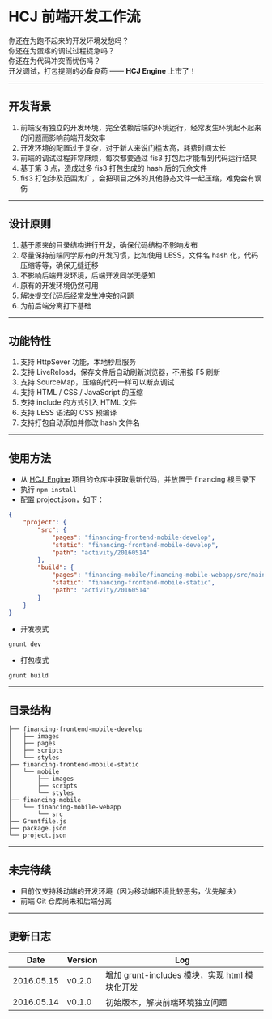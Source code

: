 # HCJ 前端开发工作流

你还在为跑不起来的开发环境发愁吗？  
你还在为蛋疼的调试过程捉急吗？  
你还在为代码冲突而忧伤吗？  
开发调试，打包提测的必备良药 —— **HCJ Engine** 上市了！

---

## 开发背景

1. 前端没有独立的开发环境，完全依赖后端的环境运行，经常发生环境起不起来的问题而影响前端开发效率
2. 开发环境的配置过于复杂，对于新人来说门槛太高，耗费时间太长
3. 前端的调试过程非常麻烦，每次都要通过 fis3 打包后才能看到代码运行结果
4. 基于第 3 点，造成过多 fis3 打包生成的 hash 后的冗余文件
5. fis3 打包涉及范围太广，会把项目之外的其他静态文件一起压缩，难免会有误伤

---

## 设计原则

1. 基于原来的目录结构进行开发，确保代码结构不影响发布
2. 尽量保持前端同学原有的开发习惯，比如使用 LESS，文件名 hash 化，代码压缩等等，确保无缝迁移
3. 不影响后端开发环境，后端开发同学无感知
4. 原有的开发环境仍然可用
5. 解决提交代码后经常发生冲突的问题
6. 为前后端分离打下基础

---

## 功能特性

1. 支持 HttpSever 功能，本地秒启服务
2. 支持 LiveReload，保存文件后自动刷新浏览器，不用按 F5 刷新
3. 支持 SourceMap，压缩的代码一样可以断点调试
4. 支持 HTML / CSS / JavaScript 的压缩
5. 支持 include 的方式引入 HTML 文件
6. 支持 LESS 语法的 CSS 预编译
7. 支持打包自动添加并修改 hash 文件名

---

## 使用方法

* 从 [HCJ_Engine](http://gitlab.tools.vipshop.com/wange.zhu/hcj_engine/tree/master) 项目的仓库中获取最新代码，并放置于 financing 根目录下
* 执行 `npm install`
* 配置 project.json，如下：

```json
{
    "project": {
        "src": {
            "pages": "financing-frontend-mobile-develop",
            "static": "financing-frontend-mobile-develop",
            "path": "activity/20160514"
        },
        "build": {
            "pages": "financing-mobile/financing-mobile-webapp/src/main/webapp",
            "static": "financing-frontend-mobile-static",
            "path": "activity/20160514"
        }
    }
}
```

* 开发模式

```shell
grunt dev
```

* 打包模式

```shell
grunt build
```

---

## 目录结构

```plain
├── financing-frontend-mobile-develop
│   ├── images
│   ├── pages
│   ├── scripts
│   └── styles
├── financing-frontend-mobile-static
│   └── mobile
│       ├── images
│       ├── scripts
│       └── styles
├── financing-mobile
│   └── financing-mobile-webapp
│       └── src
├── Gruntfile.js
├── package.json
└── project.json
```

---

## 未完待续

* 目前仅支持移动端的开发环境（因为移动端环境比较恶劣，优先解决）
* 前端 Git 仓库尚未和后端分离

---

## 更新日志

| Date          | Version       | Log           |
| ------------- | ------------- | ------------- |
| 2016.05.15    | v0.2.0        | 增加 grunt-includes 模块，实现 html 模块化开发 |
| 2016.05.14    | v0.1.0        | 初始版本，解决前端环境独立问题 |
